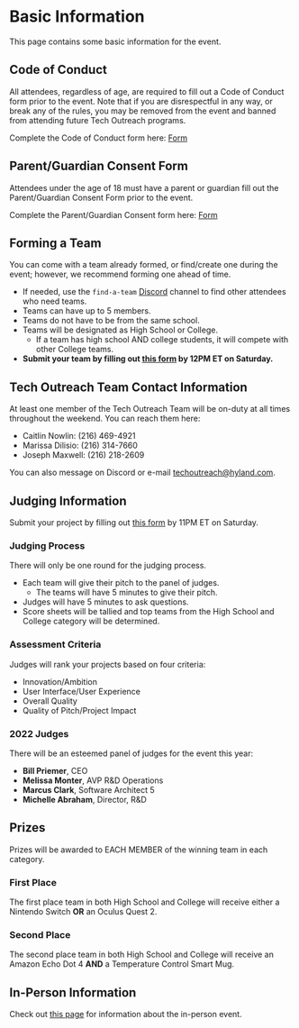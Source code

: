 # Basic Information
This page contains some basic information for the event.

## Code of Conduct
All attendees, regardless of age, are required to fill out a Code of Conduct form prior to the event. Note that if you are disrespectful in any way, or break any of the rules, you may be removed from the event and banned from attending future Tech Outreach programs.

Complete the Code of Conduct form here: [Form](https://unityforms.onbase.com/HSIDB/UnityForm.aspx?d1=AY1z5Pu%2faZlXrw6UnGxGhuVtzCZlt2vsySj7JPZiHUdx2I94aj6AOQ5qrYvncpN5gdojlXrB%2fJND4H5ntrwNZU68igNwL%2bQBH6I4vVlC70bIYr4v90A8Jj53HCXRETTmz2qZf0EuHqoFRfqW5Rp6APfIWbG1P%2bFNPfNRKkPidLur8ewiZM9nbzhesvcJYbY0KYPfsao5%2fOVroqT79H9X1I0BsqaYJAvBQDrxYeKm%2bcc5hLUB4rhwAPTVdEzaKWFwYQ%3d%3d)

## Parent/Guardian Consent Form
Attendees under the age of 18 must have a parent or guardian fill out the Parent/Guardian Consent Form prior to the event.

Complete the Parent/Guardian Consent form here: [Form](https://unityforms.onbase.com/HSIDB/UnityForm.aspx?d1=AXqj5WtCdyBSP534QS%2bymO7giKPJqgRe0JvlfCPbrVKTSQ5CeLzlqyJqSFofoXf2%2fLm1tziXizPoWedY3oo0Ff8BYz3%2bWSDjX8JsPBVEQ68sFTg%2be%2bztiTe7qXhuFsIP6RVeH4uaoVUZvOwoGP5MJdybqMRrkdlPg7n0HQq%2b03fYaGCHuMTrcgd3xVYRQTtHcGVbF%2f9ge37RyeSM6tW3DNOA6Rk1qQ%2bwqehGr6BqXkDl4Hizr1%2bMzCdHnpVWatT87A%3d%3d&_ga=2.224005659.188592932.1575387639-78961992.1520540426)

## Forming a Team
You can come with a team already formed, or find/create one during the event; however, we recommend forming one ahead of time.

- If needed, use the `find-a-team` [Discord](DiscordInformation.md) channel to find other attendees who need teams.
- Teams can have up to 5 members.
- Teams do not have to be from the same school.
- Teams will be designated as High School or College.
  - If a team has high school AND college students, it will compete with other College teams.
- **Submit your team by filling out [this form](https://forms.gle/4yX6CzQ7qqjD87246) by 12PM ET on Saturday.**

## Tech Outreach Team Contact Information
At least one member of the Tech Outreach Team will be on-duty at all times throughout the weekend. You can reach them here:

- Caitlin Nowlin: (216) 469-4921
- Marissa Dilisio: (216) 314-7660
- Joseph Maxwell: (216) 218-2609

You can also message on Discord or e-mail [techoutreach@hyland.com](mailto:techoutreach@hyland.com).

## Judging Information
Submit your project by filling out [this form](https://forms.gle/w3NgrLavFCiviGpP7) by 11PM ET on Saturday.

### Judging Process
There will only be one round for the judging process.

- Each team will give their pitch to the panel of judges.
  - The teams will have 5 minutes to give their pitch.
- Judges will have 5 minutes to ask questions.
- Score sheets will be tallied and top teams from the High School and College category will be determined.

### Assessment Criteria
Judges will rank your projects based on four criteria:

- Innovation/Ambition
- User Interface/User Experience
- Overall Quality
- Quality of Pitch/Project Impact

### 2022 Judges
There will be an esteemed panel of judges for the event this year:

- **Bill Priemer**, CEO
- **Melissa Monter**, AVP R&D Operations
- **Marcus Clark**, Software Architect 5
- **Michelle Abraham**, Director, R&D

## Prizes
Prizes will be awarded to EACH MEMBER of the winning team in each category.

### First Place
The first place team in both High School and College will receive either a Nintendo Switch **OR** an Oculus Quest 2.

### Second Place
The second place team in both High School and College will receive an Amazon Echo Dot 4 **AND** a Temperature Control Smart Mug.

## In-Person Information
Check out [this page](InPersonInformation.md) for information about the in-person event.